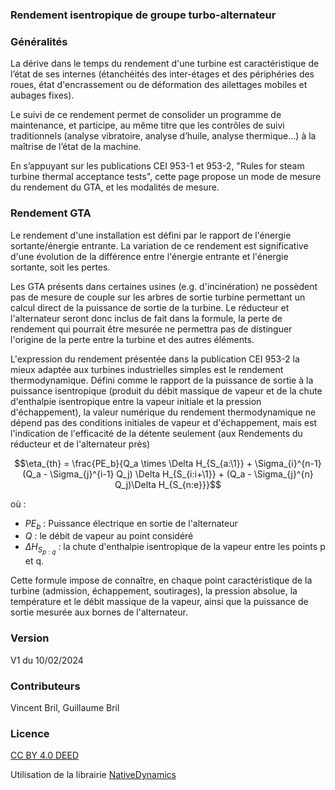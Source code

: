 ### Rendement isentropique de groupe turbo-alternateur

### Généralités

La dérive dans le temps du rendement d'une turbine est caractéristique de l’état de ses internes (étanchéités des inter-étages et des périphéries des roues, état d'encrassement ou de déformation des ailettages mobiles et aubages fixes).

Le suivi de ce rendement permet de consolider un programme de maintenance, et participe, au même titre que les contrôles de suivi traditionnels (analyse vibratoire, analyse d’huile, analyse thermique...) à la maîtrise de l’état de la machine.

En s’appuyant sur les publications CEI 953-1 et 953-2, "Rules for steam turbine thermal acceptance tests", cette page propose un mode de mesure du rendement du GTA, et les modalités de mesure.

### Rendement GTA

Le rendement d'une installation est défini par le rapport de l'énergie sortante/énergie entrante.
La variation de ce rendement est significative d'une évolution de la différence entre l'énergie entrante et l'énergie sortante, soit les pertes.

Les GTA présents dans certaines usines (e.g. d'incinération) ne possèdent pas de mesure de couple sur les arbres de sortie turbine permettant un calcul direct de la puissance de sortie de la turbine. Le réducteur et l'alternateur seront donc inclus de fait dans la formule, la perte de rendement qui pourrait être mesurée ne permettra pas de distinguer l'origine de la perte entre la turbine et des autres éléments.

L'expression du rendement présentée dans la publication CEI 953-2 la mieux adaptée aux turbines industrielles simples est le rendement thermodynamique. Défini comme le rapport de la puissance de sortie à la puissance isentropique (produit du débit massique de vapeur et de la chute d'enthalpie isentropique entre la vapeur initiale et la pression d'échappement), la valeur numérique du rendement thermodynamique ne dépend pas des conditions initiales de vapeur et d'échappement, mais est l'indication de l'efficacité de la détente seulement (aux Rendements du réducteur et de l'alternateur près)

$$\eta_{th} = \frac{PE_b}{Q_a \times \Delta H_{S_{a:\1}} + \Sigma_{i}^{n-1} (Q_a - \Sigma_{j}^{i-1} Q_j) \Delta H_{S_{i:i+\1}} + (Q_a - \Sigma_{j}^{n} Q_j)\Delta H_{S_{n:e}}}$$

où :

- $PE_b$ : Puissance électrique en sortie de l'alternateur
- $Q$ : le débit de vapeur au point considéré
- $\Delta H_{S_{p:q}}$ : la chute d'enthalpie isentropique de la vapeur entre les points p et q.

Cette formule impose de connaître, en chaque point caractéristique de la turbine (admission, échappement, soutirages), la pression absolue, la température et le débit massique de la vapeur, ainsi que la puissance de sortie mesurée aux bornes de l'alternateur.

### Version
V1 du 10/02/2024

### Contributeurs

Vincent Bril, Guillaume Bril

### Licence

[CC BY 4.0 DEED](http://creativecommons.org/licenses/by/4.0/legalcode)

Utilisation de la librairie [NativeDynamics](https://github.com/NativeDynamics/NeutriumJS.thermo.IAPWS97.git)
